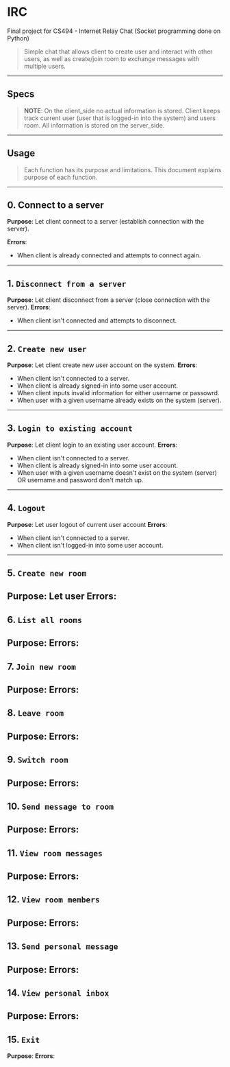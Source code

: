 # IRC

Final project for CS494 - Internet Relay Chat (Socket programming done on Python)

> Simple chat that allows client to create user and interact with other users, as well as create/join room to exchange messages with multiple users.

---

## Specs

> **NOTE**: On the client_side no actual information is stored. Client keeps track current user (user that is logged-in into the system) and users room. All information is stored on the server_side. 

---

## Usage

> Each function has its purpose and limitations. This document explains purpose of each function.

---

## 0. Connect to a server  	
**Purpose**: Let client connect to a server (establish connection with the server).

**Errors**:
- When client is already connected and attempts to connect again. 
---

## 1. `Disconnect from a server` 	
**Purpose**: Let client disconnect from a server (close connection with the server).
**Errors**:
- When client isn't connected and attempts to disconnect. 
---

## 2. `Create new user` 	
**Purpose**: Let client create new user account on the system.
**Errors**:
- When client isn't connected to a server.
- When client is already signed-in into some user account.
- When client inputs invalid information for either username or passowrd.
- When user with a given username already exists on the system (server).
---

## 3. `Login to existing account` 
**Purpose**: Let client login to an existing user account.
**Errors**:
- When client isn't connected to a server.
- When client is already signed-in into some user account.
- When user with a given username doesn't exist on the system (server) OR username and password don't match up.
---

## 4. `Logout`
**Purpose**: Let user logout of current user account
**Errors**:
- When client isn't connected to a server.
- When client isn't logged-in into some user account.
---

## 5. `Create new room`
**Purpose**: Let user 
**Errors**:
---

## 6. `List all rooms`
**Purpose**:
**Errors**:
---

## 7. `Join new room`
**Purpose**:
**Errors**:
---

## 8. `Leave room`
**Purpose**:
**Errors**:
---

## 9. `Switch room`
**Purpose**:
**Errors**:
---

## 10. `Send message to room`
**Purpose**:
**Errors**:
---

## 11. `View room messages`
**Purpose**:
**Errors**:
---

## 12. `View room members`
**Purpose**:
**Errors**:
---

## 13. `Send personal message`
**Purpose**:
**Errors**:
---

## 14. `View personal inbox`
**Purpose**:
**Errors**:
---

## 15. `Exit`
**Purpose**:
**Errors**: